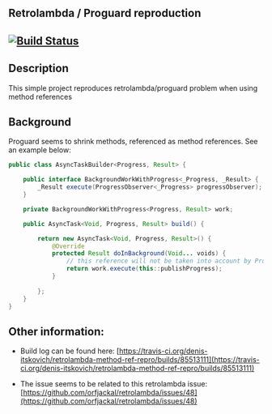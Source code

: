## Retrolambda / Proguard reproduction

[![Build Status](https://travis-ci.org/denis-itskovich/retrolambda-method-ref-repro.svg?branch=master)](https://travis-ci.org/denis-itskovich/retrolambda-method-ref-repro)
---

## Description
This simple project reproduces retrolambda/proguard problem when using method references

## Background
Proguard seems to shrink methods, referenced as method references. See an example below:

```java
public class AsyncTaskBuilder<Progress, Result> {

	public interface BackgroundWorkWithProgress<_Progress, _Result> {
		_Result execute(ProgressObserver<_Progress> progressObserver);
	}

	private BackgroundWorkWithProgress<Progress, Result> work;

	public AsyncTask<Void, Progress, Result> build() {

		return new AsyncTask<Void, Progress, Result>() {
			@Override
			protected Result doInBackground(Void... voids) {
				// this reference will not be taken into account by Proguard
				return work.execute(this::publishProgress);
			}
			
		};
	}
}
```

## Other information:
- Build log can be found here: [https://travis-ci.org/denis-itskovich/retrolambda-method-ref-repro/builds/85513111](https://travis-ci.org/denis-itskovich/retrolambda-method-ref-repro/builds/85513111)

- The issue seems to be related to this retrolambda issue: [https://github.com/orfjackal/retrolambda/issues/48](https://github.com/orfjackal/retrolambda/issues/48)
